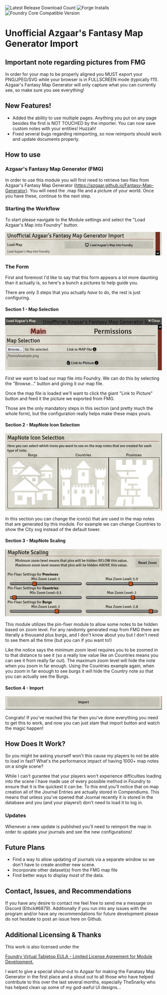 ![Latest Release Download Count](https://img.shields.io/badge/dynamic/json?label=Downloads@latest&query=assets%5B1%5D.download_count&url=https%3A%2F%2Fapi.github.com%2Frepos%2FEthck%2Fazgaar-foundry%2Freleases%2Flatest)
![Forge Installs](https://img.shields.io/badge/dynamic/json?label=Forge%20Installs&query=package.installs&suffix=%25&url=https%3A%2F%2Fforge-vtt.com%2Fapi%2Fbazaar%2Fpackage%2Fazgaar-foundry&colorB=4aa94a)
![Foundry Core Compatible Version](https://img.shields.io/badge/dynamic/json.svg?url=https%3A%2F%2Fraw.githubusercontent.com%2FEthck%2Fazgaar-foundry%2Fmaster%2Fmodule.json&label=Foundry%20Version&query=$.compatibleCoreVersion&colorB=orange)

# Unofficial Azgaar's Fantasy Map Generator Import

## Important note regarding pictures from FMG

In order for your map to be properly aligned you MUST export your PNG/JPEG/SVG while your browser is in FULLSCREEN mode (typically f11). Azgaar's Fantasy Map Generator will only capture what you can currently see, so make sure you see everything!

## New Features!

-   Added the ability to use multiple pages. Anything you put on any page besides the first is NOT TOUCHED by the importer. You can now save custom notes with your entities! Huzzah!
-   Fixed several bugs regarding reimporting, so now reimports should work and update documents properly.

## How to use

### Azgaar's Fantasy Map Generator (FMG)

In order to use this module you will first need to retrieve two files from Azgaar's Fantasy Map Generator (https://azgaar.github.io/Fantasy-Map-Generator).
You will need the .map file and a picture of your world. Once you have these, continue to the next step.

### Starting the Workflow

To start please navigate to the Module settings and select the "Load Azgaar's Map into Foundry" button.

![Module Settings](images/moduleSettings.png)

### The Form

First and foremost I'd like to say that this form appears a lot more daunting than it actually is, so here's a bunch a pictures to help guide you.

There are only 3 steps that you actually _have_ to do, the rest is just configuring.

#### Section 1 - Map Selection

![Map File Selection](images/newAzgaarImport.png)

First we want to load our map file into Foundry. We can do this by selecting the "Browse..." button and giving it our map file.

Once the map file is loaded we'll want to click the giant "Link to Picture" button and feed it the picture we exported from FMG.

Those are the only mandatory steps in this section (and pretty much the whole form), but the configuration really helps make these maps yours.

#### Section 2 - MapNote Icon Selection

![Icon Selection](images/iconSelection.png)

In this section you can change the icon(s) that are used in the map notes that are generated by this module. For example we can change Countries to show the City svg instead of the default tower.

#### Section 3 - MapNote Scaling

![MapNote Scaling](images/noteScaling.png)

This module utilizes the pin-fixer module to allow some notes to be hidden based on zoom level. For any randomly generated map from FMG there are literally a thousand plus burgs, and I don't know about you but I don't need to see them all the time (but you can if you want to!)

Like the notice says the minimum zoom level requires you to be zoomed in to that distance to see it (so a really low value like on Countries means you can see it from really far out). The maximum zoom level will hide the note when you zoom in far enough. Using the Countries example again, when you zoom in far enough to see burgs it will hide the Country note so that you can actually see the Burgs.

#### Section 4 - Import

![Import](images/import.png)

Congrats! If you've reached this far then you've done everything you need to get this to work, and now you can just slam that import button and watch the magic happen!

## How Does It Work?

So you might be asking yourself won't this cause my players to not be able to load in fast? What's the performance impact of having 1000+ map notes on a single scene?

While I can't gurantee that your players won't experience difficulties loading into the scene I have made use of every possible method in Foundry to ensure that it is the quickest it can be. To this end you'll notice that on map creation all of the Journal Entries are actually stored in Compendiums. This means that unless you've opened that Journal recently it is stored in the database and you (and your players!) don't need to load it to log in.

### Updates

Whenever a new update is published you'll need to reimport the map in order to update your journals and see the new configurations!

## Future Plans

-   Find a way to allow updating of journals via a separate window so we don't have to create another new scene.
-   Incorporate other dataset(s) from the FMG map file
-   Find better ways to display _most_ of the data.

## Contact, Issues, and Recommendations

If you have any desire to contact me feel free to send me a message on Discord (Ethck#6879). Additionally if you run into any issues with the program and/or have any recommendations for future development please do not hesitate to post an issue here on Github.

## Additional Licensing & Thanks

This work is also licensed under the

[Foundry Virtual Tabletop EULA - Limited License Agreement for Module Development.](https://foundryvtt.com/article/license/)

I want to give a special shout-out to Azgaar for making the Fanatasy Map Generator in the first place and a shout out to all those who have helped contribute to this over the last several months, especially TheSnarky who has helped clean up some of my god-awful UI designs...

